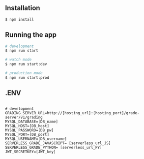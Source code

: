 ## Installation

```bash
$ npm install
```

## Running the app

```bash
# development
$ npm run start

# watch mode
$ npm run start:dev

# production mode
$ npm run start:prod
```

## .ENV

```dotenv

# development
GRADING_SERVER_URL=http://[hosting_url]:[hosting_port]/grade-server/v1/grading
MYSQL_DATABASE=[DB_name]
MYSQL_HOST=[DB_host]
MYSQL_PASSWORD=[DB_pw]
MYSQL_PORT=[DB_port]
MYSQL_USERNAME=[DB_username]
SERVERLESS_GRADE_JAVASCRIPT= [serverless_url_JS]
SERVERLESS_GRADE_PYTHON= [serverless_url_PY]
JWT_SECRETKEY=[JWT_key]

```